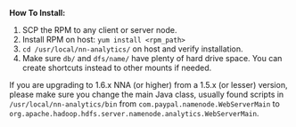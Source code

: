 **How To Install:**

1. SCP the RPM to any client or server node.
2. Install RPM on host: `yum install <rpm_path>`
3. `cd /usr/local/nn-analytics/` on host and verify installation.
4. Make sure `db/` and `dfs/name/` have plenty of hard drive space. You can create shortcuts instead to other mounts if needed.

If you are upgrading to 1.6.x NNA (or higher) from a 1.5.x (or lesser) version, please make sure you change the main Java class, usually found scripts in `/usr/local/nn-analytics/bin` from `com.paypal.namenode.WebServerMain` to `org.apache.hadoop.hdfs.server.namenode.analytics.WebServerMain`.
